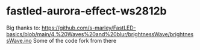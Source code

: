 # fastled-aurora-effect-ws2812b
Big thanks to:
https://github.com/s-marley/FastLED-basics/blob/main/4.%20Waves%20and%20blur/brightnessWave/brightnessWave.ino
Some of the code fork from there
